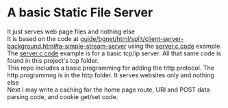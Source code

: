 
# A basic Static File Server <br>
It just serves web page files and nothing else <br>
It is based on the code at <a href="https://beej.js/guide/bgnet/html/split/client-server-background.html#a-simple-stream-server">guide/bgnet/html/split/client-server-background.html#a-simple-stream-server</a> using the <a href="https://beej.us/guide/bgnet/examples/server.c">server.c code</a> example. <br>
The <a href="https://beej.us/guide/bgnet/examples/server.c">server.c code</a> example is for a basic tcp/ip server. All that same code is found in this project's tcp folder. <br>
This repo includes a basic programming for adding the http protocol. The http programmng is in the http folder. It serves websites only and nothing else<br>
Next I may write a caching for the home page route, URI and POST data parsing code, and cookie get/set code.
